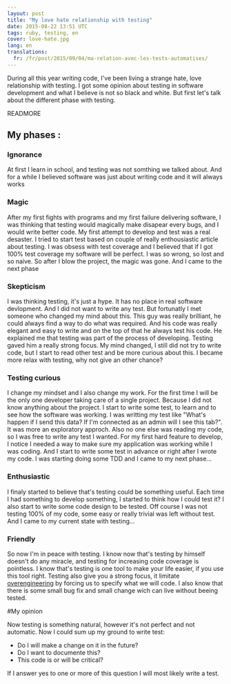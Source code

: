 ```yaml
---
layout: post
title: "My love hate relationship with testing"
date: 2015-08-22 13:51 UTC
tags: ruby, testing, en
cover: love-hate.jpg
lang: en
translations: 
  fr: /fr/post/2015/09/04/ma-relation-avec-les-tests-automatises/
---
```

During all this year writing code, I've been living a strange hate, love relationship with testing. I got some opinion about testing in software development and what I believe is not so black and white. 
But first let's talk about the different phase with testing. 

READMORE
## My phases :
### Ignorance
At first I learn in school, and testing was not somthing we talked about. And for a while I believed software was just about writing code and it will always works

### Magic
After my first fights with programs and my first failure delivering software, I was thinking that testing would magically make disapear every bugs, and I would write better code. 
My first attempt to develop and test was a real desaster. I tried to start test based on couple of really enthousiastic article about testing. I was obsess with test coverage and I believed that if I got 100% test coverage my software will be perfect.
I was so wrong, so lost and so naive. So after I blow the project, the magic was gone. And I came to the next phase

### Skepticism
I was thinking testing, it's just a hype. It has no place in real software devlopment. And I did not want to write any test. But fortunatly I met someone who changed my mind about this. 
This guy was really brilliant, he could always find a way to do what was required. And his code was really elegant and easy to write and on the top of that he always test his code. 
He explained me that testing was part of the process of developing. Testing gaved him a really strong focus. My mind changed, I still did not try to write code, but I start to read other test and be more curious about this. 
I became more relax with testing, why not give an other chance?

### Testing curious

I change my mindset and I also change my work. For the first time I will be the only one developer taking care of a single project. Because I did not know anything about the project. I start to write some test, to learn and to see how the software was working. 
I was writting my test like "What's happen if I send this data? If I'm connected as an admin will I see this tab?". It was more an exploratory approch. Also no one else was reading my code, so I was free to write any test I wanted. For my first hard feature to develop, I notice I needed a way to make sure my application was working while I was coding. And I start to write some test in advance or right after I wrote my code. 
I was starting doing some TDD and I came to my next phase...

### Enthusiastic
I finaly started to believe that's testing could be something useful. Each time I had something to develop something, I started to think how I could test it? I also start to write some code design to be tested. Off course I was not testing 100% of my code, some easy or really trivial was left without test.
And I came to my current state with testing...

### Friendly
So now I'm in peace with testing. I know now that's testing by himself doesn't do any miracle, and testing for increasing code coverage is pointless.
I know that's testing is one tool to make your life easier, if you use this tool right. Testing also give you a strong focus, it limitate [overengineering](https://www.wikiwand.com/en/Overengineering) by forcing us to specify what we will code. I also know that there is some small bug fix and small change wich can live without beeing tested. 

#My opinion

Now testing is something natural, however it's not perfect and not automatic. Now I could sum up my ground to write test: 

 - Do I will make a change on it in the future?
 - Do I want to documente this?
 - This code is or will be critical?

If I answer yes to one or more of this question I will most likely write a test. 
